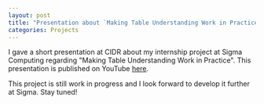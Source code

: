 ```yaml
---
layout: post
title: "Presentation about `Making Table Understanding Work in Practice` at CIDR."
categories: Projects
---
```


I gave a short presentation at CIDR about my internship project at Sigma Computing regarding "Making Table Understanding Work in Practice". This presentation is published on YouTube [here](https://www.youtube.com/watch?v=-BE5rWNMXnU).

This project is still work in progress and I look forward to develop it further at Sigma. Stay tuned!
